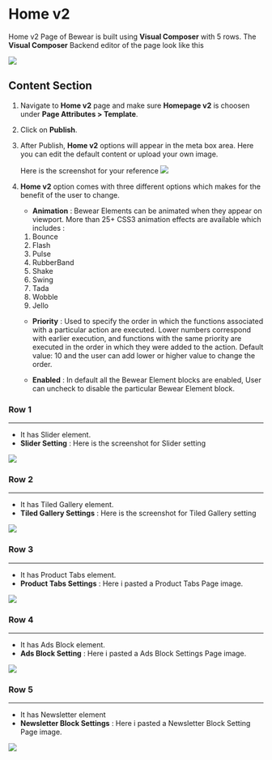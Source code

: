 # Home v2

Home v2 Page of Bewear is built using **Visual Composer** with 5 rows. The **Visual Composer** Backend editor of the page look like this

![](http://transvelo.github.io/docs/bewear/images/home-v2-setting.png)

## Content Section

1. Navigate to **Home v2** page and make sure **Homepage v2** is choosen under **Page Attributes > Template**.
2. Click on **Publish**.
3. After Publish, **Home v2** options will appear in the meta box area. Here you can edit the default content or upload your own image.

    Here is the screenshot for your reference
    ![](http://transvelo.github.io/docs/bewear/images/home-v2-option.png)

4. **Home v2** option comes with three different options which makes for the benefit of the user to change.
    * **Animation** : Bewear Elements can be animated when they appear on viewport. More than 25+ CSS3 animation effects are available which includes :

    1. Bounce
    2. Flash
    3. Pulse
    4. RubberBand
    5. Shake
    6. Swing
    7. Tada
    8. Wobble
    9. Jello

    * **Priority** : Used to specify the order in which the functions associated with a particular action are executed. Lower numbers correspond with earlier execution, and functions with the same priority are executed in the order in which they were added to the action. Default value: 10 and the user can add lower or higher value to change the order.

    * **Enabled** : In default all the Bewear Element blocks are enabled, User can uncheck to disable the particular Bewear Element block.

### Row 1
---
* It has Slider element.
* **Slider Setting** : Here is the screenshot for Slider setting

![](http://transvelo.github.io/docs/bewear/images/home-v2-slider-setting.png)

### Row 2
---
* It has Tiled Gallery element.
* **Tiled Gallery Settings** : Here is the screenshot for Tiled Gallery setting

![](http://transvelo.github.io/docs/bewear/images/home-v2-tiled-gallery.png)


### Row 3
---
* It has Product Tabs element.
* **Product Tabs Settings** : Here i pasted a Product Tabs Page image.

![](http://transvelo.github.io/docs/bewear/images/home-v2-product-tabs.png)

### Row 4
---
* It has Ads Block element.
* **Ads Block Setting** : Here i pasted a Ads Block Settings Page image.

![](http://transvelo.github.io/docs/bewear/images/home-v2-ads-block.png)

### Row 5
---
* It has Newsletter element
* **Newsletter Block Settings** : Here i pasted a Newsletter Block Setting Page image.

![](http://transvelo.github.io/docs/bewear/images/home-v2-newsletter-setting.png)





